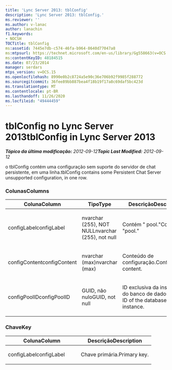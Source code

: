 ```yaml
---
title: 'Lync Server 2013: tblConfig'
description: 'Lync Server 2013: tblConfig.'
ms.reviewer: ''
ms.author: v-lanac
author: lanachin
f1.keywords:
- NOCSH
TOCTitle: tblConfig
ms:assetid: 7445e7db-c574-46fa-b964-8640d77047a8
ms:mtpsurl: https://technet.microsoft.com/en-us/library/Gg558663(v=OCS.15)
ms:contentKeyID: 48184515
ms.date: 07/23/2014
manager: serdars
mtps_version: v=OCS.15
ms.openlocfilehash: 8990e0b2c8724a5e90c36e706b92f9985f288772
ms.sourcegitcommit: 36fee89bb887bea4f18b19f17a8c69daf5bc423d
ms.translationtype: MT
ms.contentlocale: pt-BR
ms.lasthandoff: 11/26/2020
ms.locfileid: "49444459"
---
```

# <a name="tblconfig-in-lync-server-2013"></a><span data-ttu-id="eca50-103">tblConfig no Lync Server 2013</span><span class="sxs-lookup"><span data-stu-id="eca50-103">tblConfig in Lync Server 2013</span></span>

<div data-xmlns="http://www.w3.org/1999/xhtml">

<div class="topic" data-xmlns="http://www.w3.org/1999/xhtml" data-msxsl="urn:schemas-microsoft-com:xslt" data-cs="https://msdn.microsoft.com/">

<div data-asp="https://msdn2.microsoft.com/asp">



</div>

<div id="mainSection">

<div id="mainBody"><span data-ttu-id="eca50-104">

<span> </span></span><span class="sxs-lookup"><span data-stu-id="eca50-104">

<span> </span></span></span>

<span data-ttu-id="eca50-105">_**Tópico da última modificação:** 2012-09-12_</span><span class="sxs-lookup"><span data-stu-id="eca50-105">_**Topic Last Modified:** 2012-09-12_</span></span>

<span data-ttu-id="eca50-106">o tblConfig contém uma configuração sem suporte do servidor de chat persistente, em uma linha.</span><span class="sxs-lookup"><span data-stu-id="eca50-106">tblConfig contains some Persistent Chat Server unsupported configuration, in one row.</span></span>

### <a name="columns"></a><span data-ttu-id="eca50-107">Colunas</span><span class="sxs-lookup"><span data-stu-id="eca50-107">Columns</span></span>

<table>
<colgroup>
<col style="width: 33%" />
<col style="width: 33%" />
<col style="width: 33%" />
</colgroup>
<thead>
<tr class="header">
<th><span data-ttu-id="eca50-108">Coluna</span><span class="sxs-lookup"><span data-stu-id="eca50-108">Column</span></span></th>
<th><span data-ttu-id="eca50-109">Tipo</span><span class="sxs-lookup"><span data-stu-id="eca50-109">Type</span></span></th>
<th><span data-ttu-id="eca50-110">Descrição</span><span class="sxs-lookup"><span data-stu-id="eca50-110">Description</span></span></th>
</tr>
</thead>
<tbody>
<tr class="odd">
<td><p><span data-ttu-id="eca50-111">configLabel</span><span class="sxs-lookup"><span data-stu-id="eca50-111">configLabel</span></span></p></td>
<td><p><span data-ttu-id="eca50-112">nvarchar (255), NOT NULL</span><span class="sxs-lookup"><span data-stu-id="eca50-112">nvarchar (255), not null</span></span></p></td>
<td><p><span data-ttu-id="eca50-113">Contém &quot; pool.&quot;</span><span class="sxs-lookup"><span data-stu-id="eca50-113">Contains &quot;pool.&quot;</span></span></p></td>
</tr>
<tr class="even">
<td><p><span data-ttu-id="eca50-114">configContent</span><span class="sxs-lookup"><span data-stu-id="eca50-114">configContent</span></span></p></td>
<td><p><span data-ttu-id="eca50-115">nvarchar (max)</span><span class="sxs-lookup"><span data-stu-id="eca50-115">nvarchar (max)</span></span></p></td>
<td><p><span data-ttu-id="eca50-116">Conteúdo de configuração.</span><span class="sxs-lookup"><span data-stu-id="eca50-116">Configuration content.</span></span></p></td>
</tr>
<tr class="odd">
<td><p><span data-ttu-id="eca50-117">configPoolID</span><span class="sxs-lookup"><span data-stu-id="eca50-117">configPoolID</span></span></p></td>
<td><p><span data-ttu-id="eca50-118">GUID, não nulo</span><span class="sxs-lookup"><span data-stu-id="eca50-118">GUID, not null</span></span></p></td>
<td><p><span data-ttu-id="eca50-119">ID exclusiva da instância do banco de dados.</span><span class="sxs-lookup"><span data-stu-id="eca50-119">Unique ID of the database instance.</span></span></p></td>
</tr>
</tbody>
</table>


### <a name="key"></a><span data-ttu-id="eca50-120">Chave</span><span class="sxs-lookup"><span data-stu-id="eca50-120">Key</span></span>

<table>
<colgroup>
<col style="width: 50%" />
<col style="width: 50%" />
</colgroup>
<thead>
<tr class="header">
<th><span data-ttu-id="eca50-121">Coluna</span><span class="sxs-lookup"><span data-stu-id="eca50-121">Column</span></span></th>
<th><span data-ttu-id="eca50-122">Descrição</span><span class="sxs-lookup"><span data-stu-id="eca50-122">Description</span></span></th>
</tr>
</thead>
<tbody>
<tr class="odd">
<td><p><span data-ttu-id="eca50-123">configLabel</span><span class="sxs-lookup"><span data-stu-id="eca50-123">configLabel</span></span></p></td>
<td><p><span data-ttu-id="eca50-124">Chave primária.</span><span class="sxs-lookup"><span data-stu-id="eca50-124">Primary key.</span></span></p></td>
</tr>
</tbody>
</table><span data-ttu-id="eca50-125">


</div>

<span> </span>

</div>

</div>

</span><span class="sxs-lookup"><span data-stu-id="eca50-125">


</div>

<span> </span>

</div>

</div>

</span></span></div>

